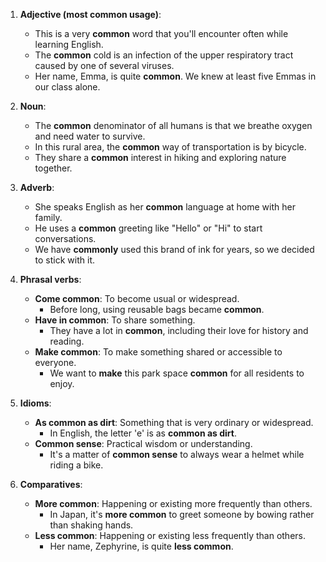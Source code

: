 1. **Adjective (most common usage)**:
   - This is a very **common** word that you'll encounter often while learning English.
   - The **common** cold is an infection of the upper respiratory tract caused by one of several viruses.
   - Her name, Emma, is quite **common**. We knew at least five Emmas in our class alone.

2. **Noun**:
   - The **common** denominator of all humans is that we breathe oxygen and need water to survive.
   - In this rural area, the **common** way of transportation is by bicycle.
   - They share a **common** interest in hiking and exploring nature together.

3. **Adverb**:
   - She speaks English as her **common** language at home with her family.
   - He uses a **common** greeting like "Hello" or "Hi" to start conversations.
   - We have **commonly** used this brand of ink for years, so we decided to stick with it.

4. **Phrasal verbs**:
   - **Come common**: To become usual or widespread.
     - Before long, using reusable bags became **common**.
   - **Have in common**: To share something.
     - They have a lot in **common**, including their love for history and reading.
   - **Make common**: To make something shared or accessible to everyone.
     - We want to **make** this park space **common** for all residents to enjoy.

5. **Idioms**:
   - **As common as dirt**: Something that is very ordinary or widespread.
     - In English, the letter 'e' is as **common as dirt**.
   - **Common sense**: Practical wisdom or understanding.
     - It's a matter of **common sense** to always wear a helmet while riding a bike.

6. **Comparatives**:
   - **More common**: Happening or existing more frequently than others.
     - In Japan, it's **more common** to greet someone by bowing rather than shaking hands.
   - **Less common**: Happening or existing less frequently than others.
     - Her name, Zephyrine, is quite **less common**.